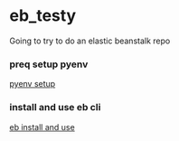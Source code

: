 # eb_testy
Going to try to do an elastic beanstalk repo

### preq setup pyenv
[pyenv setup](pyenv.md)

### install and use eb cli
[eb install and use](eb_cli.md)
